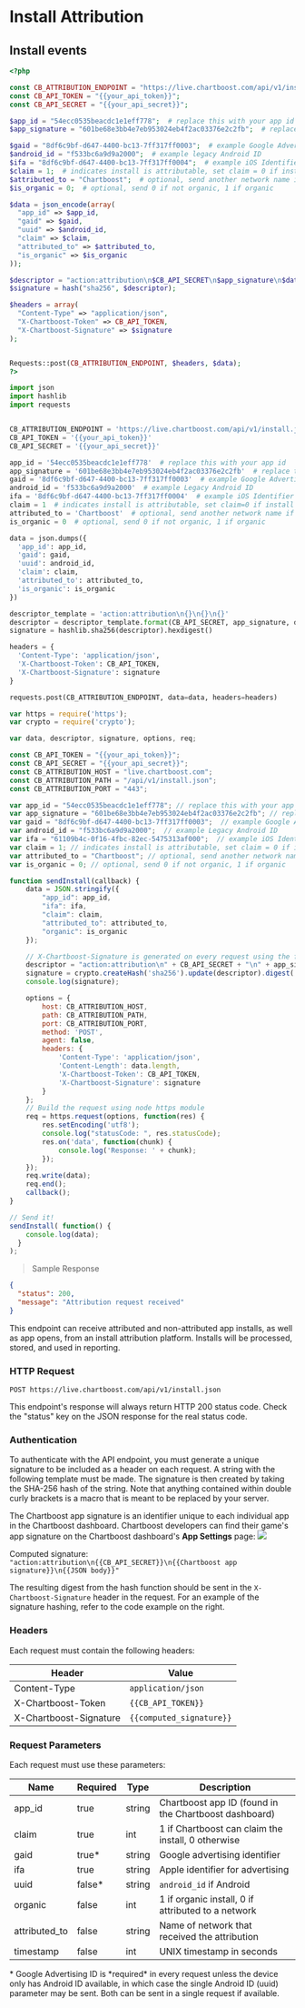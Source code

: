 # Install Attribution

## Install events

```php
<?php

const CB_ATTRIBUTION_ENDPOINT = "https://live.chartboost.com/api/v1/install.json";
const CB_API_TOKEN = "{{your_api_token}}"; 
const CB_API_SECRET = "{{your_api_secret}}";

$app_id = "54ecc0535beacdc1e1eff778";  # replace this with your app id
$app_signature = "601be68e3bb4e7eb953024eb4f2ac03376e2c2fb";  # replace this with your app signature

$gaid = "8df6c9bf-d647-4400-bc13-7ff317ff0003";  # example Google Advertising ID
$android_id = "f533bc6a9d9a2000";  # example legacy Android ID
$ifa = "8df6c9bf-d647-4400-bc13-7ff317ff0004";  # example iOS Identifier for Advertising
$claim = 1;  # indicates install is attributable, set claim = 0 if install is non-attributable / organic
$attributed_to = "Chartboost";  # optional, send another network name if attributed to other network, or Organic if organic
$is_organic = 0;  # optional, send 0 if not organic, 1 if organic

$data = json_encode(array(
  "app_id" => $app_id,
  "gaid" => $gaid,
  "uuid" => $android_id,
  "claim" => $claim,
  "attributed_to" => $attributed_to,
  "is_organic" => $is_organic
));

$descriptor = "action:attribution\n$CB_API_SECRET\n$app_signature\n$data";
$signature = hash("sha256", $descriptor);

$headers = array(
  "Content-Type" => "application/json",
  "X-Chartboost-Token" => CB_API_TOKEN,
  "X-Chartboost-Signature" => $signature
);


Requests::post(CB_ATTRIBUTION_ENDPOINT, $headers, $data);
?>
```

```python
import json
import hashlib
import requests


CB_ATTRIBUTION_ENDPOINT = 'https://live.chartboost.com/api/v1/install.json'
CB_API_TOKEN = '{{your_api_token}}'
CB_API_SECRET = '{{your_api_secret}}'

app_id = '54ecc0535beacdc1e1eff778'  # replace this with your app id
app_signature = '601be68e3bb4e7eb953024eb4f2ac03376e2c2fb'  # replace this with your app signature
gaid = '8df6c9bf-d647-4400-bc13-7ff317ff0003'  # example Google Advertising ID
android_id = 'f533bc6a9d9a2000'  # example Legacy Android ID
ifa = '8df6c9bf-d647-4400-bc13-7ff317ff0004'  # example iOS Identifier for Advertising
claim = 1  # indicates install is attributable, set claim=0 if install is non-attributable / organic
attributed_to = 'Chartboost'  # optional, send another network name if attributed to other network, or Organic if organic
is_organic = 0  # optional, send 0 if not organic, 1 if organic

data = json.dumps({
  'app_id': app_id,
  'gaid': gaid,
  'uuid': android_id,
  'claim': claim,
  'attributed_to': attributed_to,
  'is_organic': is_organic
})

descriptor_template = 'action:attribution\n{}\n{}\n{}'
descriptor = descriptor_template.format(CB_API_SECRET, app_signature, data)
signature = hashlib.sha256(descriptor).hexdigest()

headers = {
  'Content-Type': 'application/json',
  'X-Chartboost-Token': CB_API_TOKEN,
  'X-Chartboost-Signature': signature
}

requests.post(CB_ATTRIBUTION_ENDPOINT, data=data, headers=headers)
```

```javascript
var https = require('https');
var crypto = require('crypto');

var data, descriptor, signature, options, req;

const CB_API_TOKEN = "{{your_api_token}}"; 
const CB_API_SECRET = "{{your_api_secret}}"; 
const CB_ATTRIBUTION_HOST = "live.chartboost.com";
const CB_ATTRIBUTION_PATH = "/api/v1/install.json";
const CB_ATTRIBUTION_PORT = "443";

var app_id = "54ecc0535beacdc1e1eff778"; // replace this with your app id
var app_signature = "601be68e3bb4e7eb953024eb4f2ac03376e2c2fb"; // replace this with your app signature
var gaid = "8df6c9bf-d647-4400-bc13-7ff317ff0003";  // example Google Advertising ID
var android_id = "f533bc6a9d9a2000";  // example Legacy Android ID
var ifa = "61109b4c-0f16-4fbc-82ec-5475313af000";  // example iOS Identifier for Advertising
var claim = 1; // indicates install is attributable, set claim = 0 if install is non-attributable / organic
var attributed_to = "Chartboost"; // optional, send another network name if attributed to other network, or Organic if organic
var is_organic = 0; // optional, send 0 if not organic, 1 if organic

function sendInstall(callback) {
    data = JSON.stringify({
        "app_id": app_id,
        "ifa": ifa,
        "claim": claim,
        "attributed_to": attributed_to,
        "organic": is_organic
    });

    // X-Chartboost-Signature is generated on every request using the following hashing algorithm 
    descriptor = "action:attribution\n" + CB_API_SECRET + "\n" + app_signature + "\n" + data;
    signature = crypto.createHash('sha256').update(descriptor).digest('hex');
    console.log(signature);

    options = {
        host: CB_ATTRIBUTION_HOST,
        path: CB_ATTRIBUTION_PATH,
        port: CB_ATTRIBUTION_PORT,
        method: 'POST',
        agent: false,
        headers: {
            'Content-Type': 'application/json',
            'Content-Length': data.length,
            'X-Chartboost-Token': CB_API_TOKEN,
            'X-Chartboost-Signature': signature
        }
    };
    // Build the request using node https module
    req = https.request(options, function(res) {
        res.setEncoding('utf8');
        console.log("statusCode: ", res.statusCode);
        res.on('data', function(chunk) {
            console.log('Response: ' + chunk);
        });
    });
    req.write(data);
    req.end();
    callback();
}

// Send it!
sendInstall( function() {
    console.log(data);
  } 
);
```

> Sample Response

```json
{
  "status": 200,
  "message": "Attribution request received"
}
```

This endpoint can receive attributed and non-attributed app installs, as well as app opens, from an install attribution platform. Installs will be processed, stored, and used in reporting. 

### HTTP Request

`POST https://live.chartboost.com/api/v1/install.json`

<aside class="notice">
This endpoint's response will always return HTTP 200 status code. Check the "status" key on the JSON response for the real status code.
</aside>

### Authentication

To authenticate with the API endpoint, you must generate a unique signature to be included as a header on each request. A string with the following template must be made. The signature is then created by taking the SHA-256 hash of the string. Note that anything contained within double curly brackets is a macro that is meant to be replaced by your server.

The Chartboost app signature is an identifier unique to each individual app in the Chartboost dashboard. Chartboost developers can find their game's app signature on the Chartboost dashboard's **App Settings** page:
<img src="https://s3.amazonaws.com/chartboost/help_assets/partners-app-sig.jpg" />

Computed signature: `"action:attribution\n{{CB_API_SECRET}}\n{{Chartboost app signature}}\n{{JSON body}}"`

The resulting digest from the hash function should be sent in the `X-Chartboost-Signature` header in the request.  For an example of the signature hashing, refer to the code example on the right.

### Headers

Each request must contain the following headers:

Header                 | Value
----                   | -----
Content-Type           | `application/json`
X-Chartboost-Token     | `{{CB_API_TOKEN}}`
X-Chartboost-Signature | `{{computed_signature}}`


### Request Parameters

Each request must use these parameters:

Name          | Required | Type   | Description
----          | -------- | ----   | -----------
app_id        | true     | string | Chartboost app ID (found in the Chartboost dashboard)
claim         | true     | int    | 1 if Chartboost can claim the install, 0 otherwise
gaid          | true*    | string | Google advertising identifier
ifa           | true     | string | Apple identifier for advertising
uuid          | false*   | string | `android_id` if Android
organic       | false    | int    | 1 if organic install, 0 if attributed to a network
attributed_to | false    | string | Name of network that received the attribution
timestamp     | false    | int    | UNIX timestamp in seconds

<aside class="notice">
* Google Advertising ID is *required* in every request unless the device only has Android ID available, in which case the single Android ID (uuid) parameter may be sent.  Both can be sent in a single request if available.
</aside>
